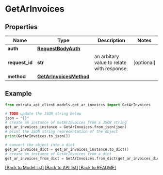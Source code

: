 # GetArInvoices


## Properties

Name | Type | Description | Notes
------------ | ------------- | ------------- | -------------
**auth** | [**RequestBodyAuth**](RequestBodyAuth.md) |  | 
**request_id** | **str** | an arbitary value to relate with response. | [optional] 
**method** | [**GetArInvoicesMethod**](GetArInvoicesMethod.md) |  | 

## Example

```python
from entrata_api_client.models.get_ar_invoices import GetArInvoices

# TODO update the JSON string below
json = "{}"
# create an instance of GetArInvoices from a JSON string
get_ar_invoices_instance = GetArInvoices.from_json(json)
# print the JSON string representation of the object
print(GetArInvoices.to_json())

# convert the object into a dict
get_ar_invoices_dict = get_ar_invoices_instance.to_dict()
# create an instance of GetArInvoices from a dict
get_ar_invoices_from_dict = GetArInvoices.from_dict(get_ar_invoices_dict)
```
[[Back to Model list]](../README.md#documentation-for-models) [[Back to API list]](../README.md#documentation-for-api-endpoints) [[Back to README]](../README.md)


